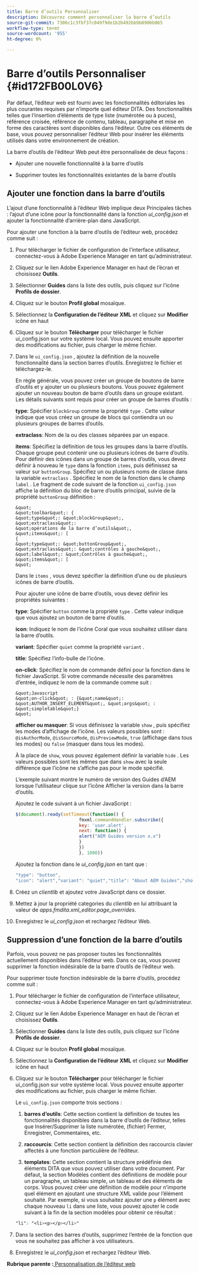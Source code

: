 ```yaml
---
title: Barre d’outils Personnaliser
description: Découvrez comment personnaliser la barre d’outils
source-git-commit: 7306c1c3fbf37c049f9de1b2b492bb9b8906b065
workflow-type: tm+mt
source-wordcount: '955'
ht-degree: 0%

---
```



# Barre d’outils Personnaliser {#id172FB00L0V6}

Par défaut, l’éditeur web est fourni avec les fonctionnalités éditoriales les plus courantes requises par n’importe quel éditeur DITA. Des fonctionnalités telles que l’insertion d’éléments de type liste \(numérotée ou à puces\), référence croisée, référence de contenu, tableau, paragraphe et mise en forme des caractères sont disponibles dans l’éditeur. Outre ces éléments de base, vous pouvez personnaliser l’éditeur Web pour insérer les éléments utilisés dans votre environnement de création.

La barre d’outils de l’éditeur Web peut être personnalisée de deux façons :

- Ajouter une nouvelle fonctionnalité à la barre d’outils

- Supprimer toutes les fonctionnalités existantes de la barre d’outils


## Ajouter une fonction dans la barre d’outils

L’ajout d’une fonctionnalité à l’éditeur Web implique deux Principales tâches : l’ajout d’une icône pour la fonctionnalité dans la fonction *ui\_config.json* et ajouter la fonctionnalité d’arrière-plan dans JavaScript.

Pour ajouter une fonction à la barre d’outils de l’éditeur web, procédez comme suit :

1. Pour télécharger le fichier de configuration de l’interface utilisateur, connectez-vous à Adobe Experience Manager en tant qu’administrateur.

1. Cliquez sur le lien Adobe Experience Manager en haut de l’écran et choisissez **Outils**.
1. Sélectionner **Guides** dans la liste des outils, puis cliquez sur l’icône **Profils de dossier**.
1. Cliquez sur le bouton **Profil global** mosaïque.
1. Sélectionnez la **Configuration de l’éditeur XML** et cliquez sur **Modifier** icône en haut
1. Cliquez sur le bouton **Télécharger** pour télécharger le fichier ui\_config.json sur votre système local. Vous pouvez ensuite apporter des modifications au fichier, puis charger le même fichier.
1. Dans le `ui_config.json` , ajoutez la définition de la nouvelle fonctionnalité dans la section barres d’outils. Enregistrez le fichier et téléchargez-le.

   En règle générale, vous pouvez créer un groupe de boutons de barre d’outils et y ajouter un ou plusieurs boutons. Vous pouvez également ajouter un nouveau bouton de barre d’outils dans un groupe existant. Les détails suivants sont requis pour créer un groupe de barres d’outils :

   **type**: Spécifier `blockGroup` comme la propriété `type` . Cette valeur indique que vous créez un groupe de blocs qui contiendra un ou plusieurs groupes de barres d’outils.

   **extraclass**: Nom de la ou des classes séparées par un espace.

   **items**: Spécifiez la définition de tous les groupes dans la barre d’outils. Chaque groupe peut contenir une ou plusieurs icônes de barre d’outils. Pour définir des icônes dans un groupe de barres d’outils, vous devez définir à nouveau le `type` dans la fonction `items`, puis définissez sa valeur sur `buttonGroup`. Spécifiez un ou plusieurs noms de classe dans la variable `extraclass` . Spécifiez le nom de la fonction dans le champ `label` . Le fragment de code suivant de la fonction `ui_config.json` affiche la définition du bloc de barre d’outils principal, suivie de la propriété `buttonGroup` définition :

       &quot;
       &quot;toolbar&quot;: {
       &quot;type&quot;: &quot;blockGroup&quot;,
       &quot;extraclass&quot;:
       &quot;opérations de la barre d’outils&quot;,
       &quot;items&quot;: [
       {
       &quot;type&quot;: &quot;buttonGroup&quot;,
       &quot;extraclass&quot;: &quot;contrôles à gauche&quot;,
       &quot;label&quot;: &quot;Contrôles à gauche&quot;,
       &quot;items&quot;: [
       &quot;
   
   Dans le `items` , vous devez spécifier la définition d’une ou de plusieurs icônes de barre d’outils.

   Pour ajouter une icône de barre d’outils, vous devez définir les propriétés suivantes :

   **type**: Spécifier `button` comme la propriété `type` . Cette valeur indique que vous ajoutez un bouton de barre d’outils.

   **icon**: Indiquez le nom de l’icône Coral que vous souhaitez utiliser dans la barre d’outils.

   **variant**: Spécifier `quiet` comme la propriété `variant` .

   **title**: Spécifiez l’info-bulle de l’icône.

   **on-click**: Spécifiez le nom de commande défini pour la fonction dans le fichier JavaScript. Si votre commande nécessite des paramètres d’entrée, indiquez le nom de la commande comme suit :

       &quot;Javascript
       &quot;on-click&quot; : {&quot;name&quot;: &quot;AUTHOR_INSERT_ELEMENT&quot;, &quot;args&quot; : &quot;simpletable&quot;}
       &quot;
   
   **afficher ou masquer**: Si vous définissez la variable `show` , puis spécifiez les modes d’affichage de l’icône. Les valeurs possibles sont : `@isAuthorMode`, `@isSourceMode`, `@isPreviewMode`, `true` \(affichage dans tous les modes\) ou `false` \(masquer dans tous les modes\).

   À la place de `show`, vous pouvez également définir la variable `hide` . Les valeurs possibles sont les mêmes que dans `show` avec la seule différence que l’icône ne s’affiche pas pour le mode spécifié.

   L’exemple suivant montre le numéro de version des Guides d’AEM lorsque l’utilisateur clique sur l’icône Afficher la version dans la barre d’outils.

   Ajoutez le code suivant à un fichier JavaScript :

   ```Javascript
   $(document).ready(setTimeout(function() {
                           fmxml.commandHandler.subscribe({
                           key: 'user.alert',
                           next: function() {
                           alert("AEM Guides version x.x")
                           }
                           })
                           }, 1000))
   ```

   Ajoutez la fonction dans le *ui\_config.json* en tant que :

   ```Javascript
   "type": "button",
   "icon": "alert","variant": "quiet","title": "About AEM Guides","show": "true","on-click": "user.alert"
   ```

1. Créez un *clientlib* et ajoutez votre JavaScript dans ce dossier.

1. Mettez à jour la propriété categories du *clientlib* en lui attribuant la valeur de *apps.fmdita.xml\_editor.page\_overrides*.

1. Enregistrez le *ui\_config.json* et rechargez l’éditeur Web.


## Suppression d’une fonction de la barre d’outils

Parfois, vous pouvez ne pas proposer toutes les fonctionnalités actuellement disponibles dans l’éditeur web. Dans ce cas, vous pouvez supprimer la fonction indésirable de la barre d’outils de l’éditeur web.

Pour supprimer toute fonction indésirable de la barre d’outils, procédez comme suit :

1. Pour télécharger le fichier de configuration de l’interface utilisateur, connectez-vous à Adobe Experience Manager en tant qu’administrateur.

1. Cliquez sur le lien Adobe Experience Manager en haut de l’écran et choisissez **Outils**.
1. Sélectionner **Guides** dans la liste des outils, puis cliquez sur l’icône **Profils de dossier**.
1. Cliquez sur le bouton **Profil global** mosaïque.
1. Sélectionnez la **Configuration de l’éditeur XML** et cliquez sur **Modifier** icône en haut
1. Cliquez sur le bouton **Télécharger** pour télécharger le fichier ui\_config.json sur votre système local. Vous pouvez ensuite apporter des modifications au fichier, puis charger le même fichier.

   Le `ui_config.json` comporte trois sections :

   1. **barres d’outils**: Cette section contient la définition de toutes les fonctionnalités disponibles dans la barre d’outils de l’éditeur, telles que Insérer/Supprimer la liste numérotée, \(fichier\) Fermer, Enregistrer, Commentaires, etc.

   1. **raccourcis**: Cette section contient la définition des raccourcis clavier affectés à une fonction particulière de l’éditeur.

   1. **templates**: Cette section contient la structure prédéfinie des éléments DITA que vous pouvez utiliser dans votre document. Par défaut, la section Modèles contient des définitions de modèle pour un paragraphe, un tableau simple, un tableau et des éléments de corps. Vous pouvez créer une définition de modèle pour n’importe quel élément en ajoutant une structure XML valide pour l’élément souhaité. Par exemple, si vous souhaitez ajouter une `p` élément avec chaque nouveau `li` dans une liste, vous pouvez ajouter le code suivant à la fin de la section modèles pour obtenir ce résultat :

   ```css
   "li": "<li><p></p></li>"
   ```

1. Dans la section des barres d’outils, supprimez l’entrée de la fonction que vous ne souhaitez pas afficher à vos utilisateurs.

1. Enregistrez le *ui\_config.json* et rechargez l’éditeur Web.


**Rubrique parente :**[ Personnalisation de l’éditeur web](conf-web-editor.md)

